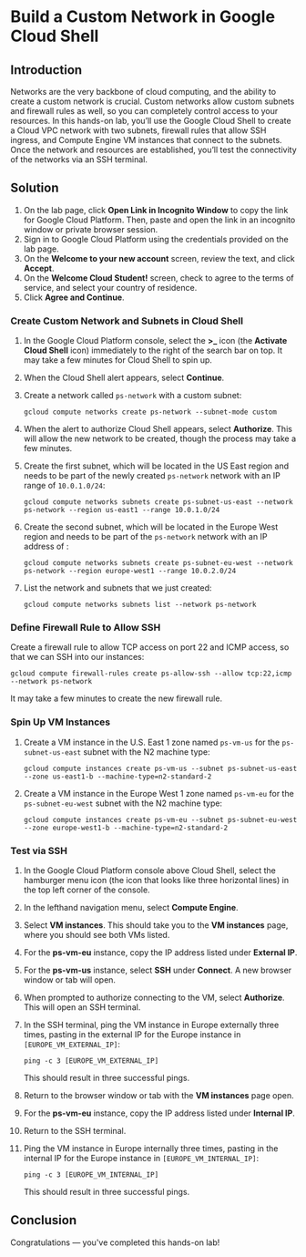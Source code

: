 # Build a Custom Network in Google Cloud Shell
 
## Introduction
 
Networks are the very backbone of cloud computing, and the ability to create a custom network is crucial. Custom networks allow custom subnets and firewall rules as well, so you can completely control access to your resources. In this hands-on lab, you’ll use the Google Cloud Shell to create a Cloud VPC network with two subnets, firewall rules that allow SSH ingress, and Compute Engine VM instances that connect to the subnets. Once the network and resources are established, you’ll test the connectivity of the networks via an SSH terminal.
 
## Solution

1. On the lab page, click **Open Link in Incognito Window** to copy the link for Google Cloud Platform. Then, paste and open the link in an incognito window or private browser session.
2. Sign in to Google Cloud Platform using the credentials provided on the lab page.
1. On the **Welcome to your new account** screen, review the text, and click **Accept**. 
1. On the **Welcome Cloud Student!** screen, check to agree to the terms of service, and select your country of residence.
1. Click **Agree and Continue**.
 
### Create Custom Network and Subnets in Cloud Shell
 
1. In the Google Cloud Platform console, select the **>_** icon (the **Activate Cloud Shell** icon) immediately to the right of the search bar on top. It may take a few minutes for Cloud Shell to spin up.
2. When the Cloud Shell alert appears, select **Continue**.
3. Create a network called `ps-network` with a custom subnet:

    ```
    gcloud compute networks create ps-network --subnet-mode custom
    ```

4. When the alert to authorize Cloud Shell appears, select **Authorize**. This will allow the new network to be created, though the process may take a few minutes.
5. Create the first subnet, which will be located in the US East region and needs to be part of the newly created `ps-network` network with an IP range of `10.0.1.0/24`:

    ```
    gcloud compute networks subnets create ps-subnet-us-east --network ps-network --region us-east1 --range 10.0.1.0/24
    ```

6. Create the second subnet, which will be located in the Europe West region and needs to be part of the `ps-network` network with an IP address of :

    ```
    gcloud compute networks subnets create ps-subnet-eu-west --network ps-network --region europe-west1 --range 10.0.2.0/24
    ```

7. List the network and subnets that we just created:

    ```
    gcloud compute networks subnets list --network ps-network
    ```

### Define Firewall Rule to Allow SSH
 
Create a firewall rule to allow TCP access on port 22 and ICMP access, so that we can SSH into our instances:

```
gcloud compute firewall-rules create ps-allow-ssh --allow tcp:22,icmp --network ps-network
```
    
It may take a few minutes to create the new firewall rule.

### Spin Up VM Instances
 
1. Create a VM instance in the U.S. East 1 zone named `ps-vm-us` for the `ps-subnet-us-east` subnet with the N2 machine type:

    ```
    gcloud compute instances create ps-vm-us --subnet ps-subnet-us-east --zone us-east1-b --machine-type=n2-standard-2
    ```
   
2. Create a VM instance in the Europe West 1 zone named `ps-vm-eu` for the `ps-subnet-eu-west` subnet with the N2 machine type:

    ```
    gcloud compute instances create ps-vm-eu --subnet ps-subnet-eu-west --zone europe-west1-b --machine-type=n2-standard-2
    ```
 
### Test via SSH

1. In the Google Cloud Platform console above Cloud Shell, select the hamburger menu icon (the icon that looks like three horizontal lines) in the top left corner of the console.
2. In the lefthand navigation menu, select **Compute Engine**.
3. Select **VM instances**. This should take you to the **VM instances** page, where you should see both VMs listed.
4. For the **ps-vm-eu** instance, copy the IP address listed under **External IP**.
5. For the **ps-vm-us** instance, select **SSH** under **Connect**. A new browser window or tab will open.
6. When prompted to authorize connecting to the VM, select **Authorize**. This will open an SSH terminal.
7. In the SSH terminal, ping the VM instance in Europe externally three times, pasting in the external IP for the Europe instance in `[EUROPE_VM_EXTERNAL_IP]`:

    ```
    ping -c 3 [EUROPE_VM_EXTERNAL_IP]
    ```
    
    This should result in three successful pings.

8. Return to the browser window or tab with the **VM instances** page open.
9. For the **ps-vm-eu** instance, copy the IP address listed under **Internal IP**.
10. Return to the SSH terminal.
11. Ping the VM instance in Europe internally three times, pasting in the internal IP for the Europe instance in `[EUROPE_VM_INTERNAL_IP]`:

    ```
    ping -c 3 [EUROPE_VM_INTERNAL_IP] 
    ```
    
    This should result in three successful pings.

## Conclusion
 
Congratulations — you've completed this hands-on lab!

